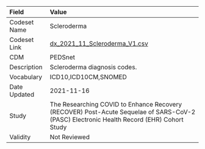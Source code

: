 |Field        |Value                                                                                                                                    |
|:------------|:----------------------------------------------------------------------------------------------------------------------------------------|
|Codeset Name |Scleroderma                                                                                                                              |
|Codeset Link |[dx_2021_11_Scleroderma_V1.csv](https://github.com/PEDSnet/Variable-Dictionary/blob/main/conditions/dx_2021_11_Scleroderma_V1.csv.csv)   |
|CDM          |PEDSnet                                                                                                                                  |
|Description  |Scleroderma diagnosis codes.                                                                                                             |
|Vocabulary   |ICD10,ICD10CM,SNOMED                                                                                                                     |
|Date Updated |2021-11-16                                                                                                                               |
|Study        |The Researching COVID to Enhance Recovery (RECOVER) Post-Acute Sequelae of SARS-CoV-2 (PASC) Electronic Health Record (EHR) Cohort Study |
|Validity     |Not Reviewed                                                                                                                             |
